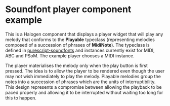 Soundfont player component example
==================================

This is a Halogen component that displays a player widget that will play any melody that conforms to the __Playable__ typeclass (representing melodies composed of a succession of phrases of __MidiNote__). The typeclass is defined in [purescript-soundfonts](https://github.com/newlandsvalley/purescript-soundfonts) and instances currently exist for MIDI, ABC and PSoM.  The example player chooses a MIDI instance.

The player materialises the melody only when the play button is first pressed. The idea is to
allow the player to be rendered even though the user may not wish immediately to play the melody.  Playable melodies group the notes into a succession of phrases which are the units of interruptibility. This design represents a compromise between allowing the playback to be paced properly and allowing it to be interrupted without waiting too long for this to happen.

